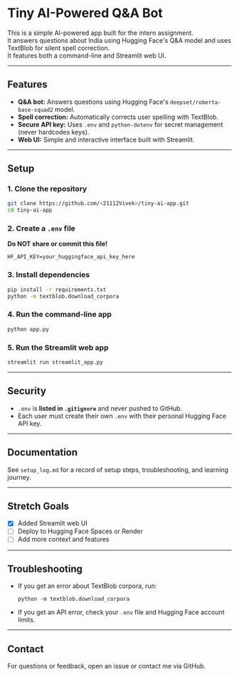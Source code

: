 # Tiny AI-Powered Q&A Bot

This is a simple AI-powered app built for the intern assignment.  
It answers questions about India using Hugging Face's Q&A model and uses TextBlob for silent spell correction.  
It features both a command-line and Streamlit web UI.

---

## Features

- **Q&A bot:** Answers questions using Hugging Face's `deepset/roberta-base-squad2` model.
- **Spell correction:** Automatically corrects user spelling with TextBlob.
- **Secure API key:** Uses `.env` and `python-dotenv` for secret management (never hardcodes keys).
- **Web UI:** Simple and interactive interface built with Streamlit.

---

## Setup

### 1. Clone the repository

```bash
git clone https://github.com/<21112Vivek>/tiny-ai-app.git
cd tiny-ai-app
```

### 2. Create a `.env` file

**Do NOT share or commit this file!**

```
HF_API_KEY=your_huggingface_api_key_here
```

### 3. Install dependencies

```bash
pip install -r requirements.txt
python -m textblob.download_corpora
```

### 4. Run the command-line app

```bash
python app.py
```

### 5. Run the Streamlit web app

```bash
streamlit run streamlit_app.py
```

---

## Security

- `.env` is **listed in `.gitignore`** and never pushed to GitHub.
- Each user must create their own `.env` with their personal Hugging Face API key.

---

## Documentation

See `setup_log.md` for a record of setup steps, troubleshooting, and learning journey.

---

## Stretch Goals

- [x] Added Streamlit web UI
- [ ] Deploy to Hugging Face Spaces or Render
- [ ] Add more context and features

---

## Troubleshooting

- If you get an error about TextBlob corpora, run:
  ```
  python -m textblob.download_corpora
  ```
- If you get an API error, check your `.env` file and Hugging Face account limits.

---

## Contact

For questions or feedback, open an issue or contact me via GitHub.